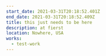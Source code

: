 ```yaml
---
start_date: 2021-03-31T20:18:52.401Z
end_date: 2021-03-31T20:18:52.409Z
title: this just needs to be here
description: at fierst
location: Nowhere, USA
works:
  - test-work
---
```

